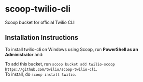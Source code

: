 # scoop-twilio-cli
Scoop bucket for official Twilio CLI

## Installation Instructions

To install twilio-cli on Windows using Scoop, run **PowerShell as an Administrator** and:

To add this bucket, run `scoop bucket add twilio-scoop https://github.com/twilio/scoop-twilio-cli`.   
To install, do `scoop install twilio`.
